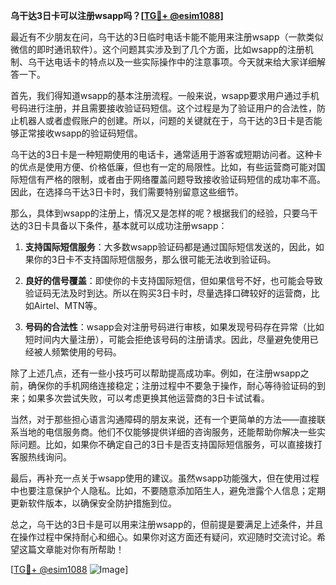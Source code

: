**乌干达3日卡可以注册wsapp吗？[[TG💪+ @esim1088](https://t.me/s/esim1088)]**

最近有不少朋友在问，乌干达的3日临时电话卡能不能用来注册wsapp（一款类似微信的即时通讯软件）。这个问题其实涉及到了几个方面，比如wsapp的注册机制、乌干达电话卡的特点以及一些实际操作中的注意事项。今天就来给大家详细解答一下。

首先，我们得知道wsapp的基本注册流程。一般来说，wsapp要求用户通过手机号码进行注册，并且需要接收验证码短信。这个过程是为了验证用户的合法性，防止机器人或者虚假账户的创建。所以，问题的关键就在于，乌干达的3日卡是否能够正常接收wsapp的验证码短信。

乌干达的3日卡是一种短期使用的电话卡，通常适用于游客或短期访问者。这种卡的优点是使用方便、价格低廉，但也有一定的局限性。比如，有些运营商可能对国际短信有严格的限制，或者由于网络覆盖问题导致接收验证码短信的成功率不高。因此，在选择乌干达3日卡时，我们需要特别留意这些细节。

那么，具体到wsapp的注册上，情况又是怎样的呢？根据我们的经验，只要乌干达的3日卡具备以下条件，基本就可以成功注册wsapp：

1. **支持国际短信服务**：大多数wsapp验证码都是通过国际短信发送的，因此，如果你的3日卡不支持国际短信服务，那么很可能无法收到验证码。

2. **良好的信号覆盖**：即使你的卡支持国际短信，但如果信号不好，也可能会导致验证码无法及时到达。所以在购买3日卡时，尽量选择口碑较好的运营商，比如Airtel、MTN等。

3. **号码的合法性**：wsapp会对注册号码进行审核，如果发现号码存在异常（比如短时间内大量注册），可能会拒绝该号码的注册请求。因此，尽量避免使用已经被人频繁使用的号码。

除了上述几点，还有一些小技巧可以帮助提高成功率。例如，在注册wsapp之前，确保你的手机网络连接稳定；注册过程中不要急于操作，耐心等待验证码的到来；如果多次尝试失败，可以考虑更换其他运营商的3日卡试试看。

当然，对于那些担心语言沟通障碍的朋友来说，还有一个更简单的方法——直接联系当地的电信服务商。他们不仅能够提供详细的咨询服务，还能帮助你解决一些实际问题。比如，如果你不确定自己的3日卡是否支持国际短信服务，可以直接拨打客服热线询问。

最后，再补充一点关于wsapp使用的建议。虽然wsapp功能强大，但在使用过程中也要注意保护个人隐私。比如，不要随意添加陌生人，避免泄露个人信息；定期更新软件版本，以确保安全防护措施到位。

总之，乌干达的3日卡是可以用来注册wsapp的，但前提是要满足上述条件，并且在操作过程中保持耐心和细心。如果你对这方面还有疑问，欢迎随时交流讨论。希望这篇文章能对你有所帮助！

[[TG💪+ @esim1088](https://t.me/s/esim1088) ![Image](https://i.postimg.cc/4NQfJmqS/Snipaste-2025-05-13-00-14-12.png)]